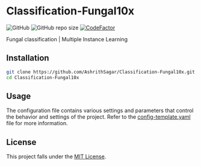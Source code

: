 # Classification-Fungal10x

![GitHub](https://img.shields.io/github/license/AshrithSagar/Classification-Fungal10x) ![GitHub repo size](https://img.shields.io/github/repo-size/AshrithSagar/Classification-Fungal10x) [![CodeFactor](https://www.codefactor.io/repository/github/AshrithSagar/Classification-Fungal10x/badge)](https://www.codefactor.io/repository/github/AshrithSagar/Classification-Fungal10x)

Fungal classification | Multiple Instance Learning

## Installation

```bash
git clone https://github.com/AshrithSagar/Classification-Fungal10x.git
cd Classification-Fungal10x
```

## Usage

The configuration file contains various settings and parameters that control the behavior and settings of the project.
Refer to the [config-template.yaml](config-template.yaml) file for more information.

## License

This project falls under the [MIT License](LICENSE).
